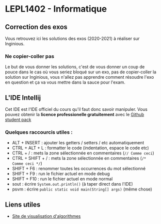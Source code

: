 # LEPL1402 - Informatique

## Correction des exos

Vous retrouvez ici les solutions des exos (2020-2021) à réaliser sur Inginious.

### **Ne copier-coller pas**

Le but de vous donner les solutions, c'est de vous donner un coup de pouce dans le cas où vous seriez bloqué sur un exo,
pas de copier-coller la solution sur Inginious, vous n'allez pas apprendre comment résoudre l'exo en question et ça va
vous mettre dans la sauce pour l'exam.


## L'IDE Intellij

Cet IDE est l'IDE officiel du cours qu'il faut donc savoir manipuler. Vous pouvez obtenir la **licence professionelle 
gratuitement** avec le [Github student pack](https://education.github.com/benefits?type=student)

### Quelques raccourcis utiles :

- ALT + INSERT : ajouter les getters / setters / etc automatiquement
- CTRL + ALT + L : formatter le code (indentation, espace le code etc)
- CTRL + / : mets la zone sélectionnée en commentaires (`// Comme ceci`)
- CTRL + SHIFT + / : mets la zone sélectionnée en commentaires (`/* Comme ceci */`)
- SHIFT + F6 : renommer toutes les occurrences du mot sélectionné
- SHIFT + F9 : run le fichier actuel en mode debug
- SHIFT + F10 : run le fichier actuel en mode normal
- sout : écrire `System.out.println()` (à taper direct dans l'IDE)
- psvm : écrire `public static void main(String[] args)` (même chose)

## Liens utiles
- [Site de visualisation d'algorithmes](https://visualgo.net/)
